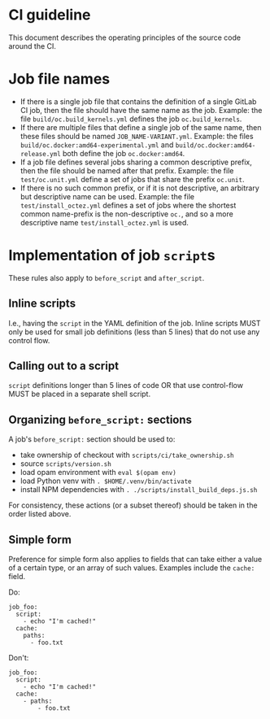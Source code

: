 # CI guideline

This document describes the operating principles of the source code
around the CI.

# Job file names

 - If there is a single job file that contains the definition of a single GitLab CI
   job, then the file should have the same name as the job.  Example:
   the file `build/oc.build_kernels.yml` defines the job `oc.build_kernels`.
 - If there are multiple files that define a single job of the same
   name, then these files should be named `JOB_NAME-VARIANT.yml`.
   Example: the files `build/oc.docker:amd64-experimental.yml` and
   `build/oc.docker:amd64-release.yml` both define the job
   `oc.docker:amd64`.
 - If a job file defines several jobs sharing a common descriptive
   prefix, then the file should be named after that prefix. Example:
   the file `test/oc.unit.yml` define a set of jobs that share the
   prefix `oc.unit`.
 - If there is no such common prefix, or if it is not descriptive, an
   arbitrary but descriptive name can be used. Example: the file
   `test/install_octez.yml` defines a set of jobs where the shortest
   common name-prefix is the non-descriptive `oc.`, and so a more
   descriptive name `test/install_octez.yml` is used.

# Implementation of job `script`s

These rules also apply to `before_script` and `after_script`.

## Inline scripts

I.e., having the `script` in the YAML definition of the job. Inline
scripts MUST only be used for small job definitions (less than 5
lines) that do not use any control flow.

## Calling out to a script

`script` definitions longer than 5 lines of code OR that use
control-flow MUST be placed in a separate shell script.

## Organizing `before_script:` sections

A job's `before_script:` section should be used to:

 - take ownership of checkout with `scripts/ci/take_ownership.sh`
 - source `scripts/version.sh`
 - load opam environment with `eval $(opam env)`
 - load Python venv with `. $HOME/.venv/bin/activate`
 - install NPM dependencies with `. ./scripts/install_build_deps.js.sh`

For consistency, these actions (or a subset thereof) should be taken
in the order listed above.

## Simple form

Preference for simple form also applies to fields that can take either
a value of a certain type, or an array of such values. Examples
include the `cache:` field.

Do:

```
job_foo:
  script:
    - echo "I'm cached!"
  cache:
    paths:
      - foo.txt
```

Don't:

```
job_foo:
  script:
    - echo "I'm cached!"
  cache:
    - paths:
        - foo.txt
```

